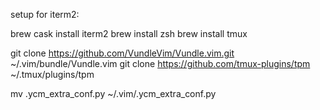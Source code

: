 setup for iterm2:

brew cask install iterm2
brew install zsh
brew install tmux

git clone https://github.com/VundleVim/Vundle.vim.git ~/.vim/bundle/Vundle.vim
git clone https://github.com/tmux-plugins/tpm ~/.tmux/plugins/tpm


mv .ycm_extra_conf.py ~/.vim/.ycm_extra_conf.py

